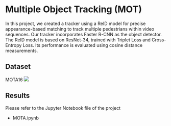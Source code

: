 # Multiple Object Tracking (MOT)

In this project, we created a tracker using a ReID model for precise appearance-based matching to track multiple pedestrians within video sequences. Our tracker incorporates Faster R-CNN as the object detector. The ReID model is based on ResNet-34, trained with Triplet Loss and Cross-Entropy Loss. Its performance is evaluated using cosine distance measurements.

## Dataset

MOTA16 <a href="https://motchallenge.net/"><img src="https://img.shields.io/badge/Link-Benchmark-greenlight"/></a>

## Results

Please refer to the Jupyter Notebook file of the project
- MOTA.ipynb
  


